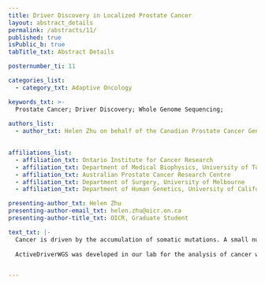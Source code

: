 ```yaml
---
title: Driver Discovery in Localized Prostate Cancer
layout: abstract_details
permalink: /abstracts/11/
published: true
isPublic_b: true
tabTitle_txt: Abstract Details

posternumber_ti: 11 

categories_list: 
  - category_txt: Adaptive Oncology

keywords_txt: >-
  Prostate Cancer; Driver Discovery; Whole Genome Sequencing; 
  
authors_list:
  - author_txt: Helen Zhu on behalf of the Canadian Prostate Cancer Genome Network and the Australian Prostate Cancer Genome Project
  

affiliations_list:
  - affiliation_txt: Ontario Institute for Cancer Research
  - affiliation_txt: Department of Medical Biophysics, University of Toronto
  - affiliation_txt: Australian Prostate Cancer Research Centre
  - affiliation_txt: Department of Surgery, University of Melbourne
  - affiliation_txt: Department of Human Genetics, University of California, Los Angeles.

presenting-author_txt: Helen Zhu
presenting-author-email_txt: helen.zhu@oicr.on.ca
presenting-author-title_txt: OICR, Graduate Student

text_txt: |-
  Cancer is driven by the accumulation of somatic mutations. A small number of driver mutations confer a survival advantage to the tumour, while the majority are harmless passenger mutations. Therefore, discriminating between driver and passenger mutations requires strong evidence of functional impact and selection. Previously, driver discovery has focused on mutational impact in protein coding genes using whole exome sequencing datasets but as whole genome sequencing is becoming more prevalent, new tools are required for the exploration of the vast noncoding genome.
  
  ActiveDriverWGS was developed in our lab for the analysis of cancer whole genomes and the identification of recurrent single nucleotide variations and small insertions and deletions in protein coding genes and functional noncoding regulatory elements. Here, ActiveDriverWGS was applied to a collection of hundreds of primary prostate tumour whole genomes to find known coding driver mutations in genes such as SPOP, TP53 and PTEN and novel noncoding driver mutations in active enhancers, promoters and lncRNAs. We complemented our analysis with a comprehensive examination of recurrent genomic rearrangements in the nuclear genome and recurrent somatic single nucleotide variations in the mitochondrial genome. We conducted an integrative analysis on the impact of different classes of somatic aberrations using a novel method ActivePathways, revealing pathways affected by multiple types of somatic mutations.


---
```

